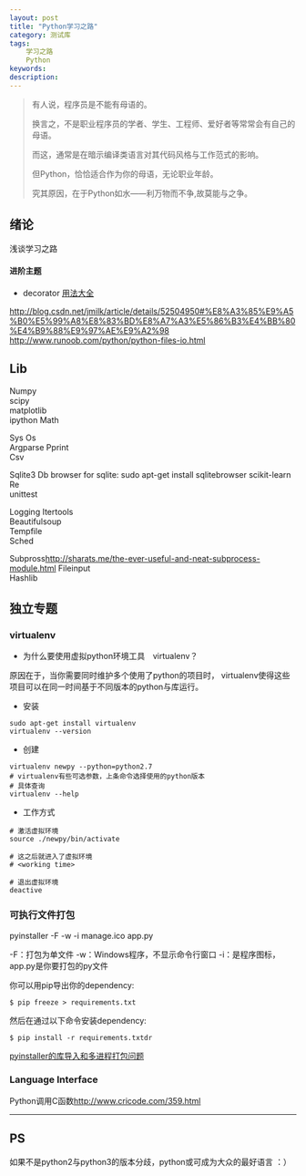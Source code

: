 ```yaml
---
layout: post
title: "Python学习之路"
category: 测试库
tags: 
    学习之路
    Python
keywords: 
description: 
---
```




> 有人说，程序员是不能有母语的。
> 
> 换言之，不是职业程序员的学者、学生、工程师、爱好者等常常会有自己的母语。
> 
> 而这，通常是在暗示编译类语言对其代码风格与工作范式的影响。
> 
> 但Python，恰恰适合作为你的母语，无论职业年龄。
> 
> 究其原因，在于Python如水——利万物而不争,故莫能与之争。


## 绪论
浅谈学习之路


#### 进阶主题

* decorator
[用法大全](https://wiki.python.org/moin/PythonDecoratorLibrary)

http://blog.csdn.net/jmilk/article/details/52504950#%E8%A3%85%E9%A5%B0%E5%99%A8%E8%83%BD%E8%A7%A3%E5%86%B3%E4%BB%80%E4%B9%88%E9%97%AE%E9%A2%98
http://www.runoob.com/python/python-files-io.html





## Lib
Numpy	
scipy	
matplotlib	
ipython	
Math

Sys	
Os	
Argparse
Pprint	
Csv

Sqlite3	
	Db browser for sqlite:
	sudo apt-get install sqlitebrowser
scikit-learn	
Re	
unittest	

Logging	
Itertools	
Beautifulsoup	
Tempfile	
Sched	
	
Subpross<http://sharats.me/the-ever-useful-and-neat-subprocess-module.html>
Fileinput	
Hashlib	



## 独立专题

### virtualenv
* 为什么要使用虚拟python环境工具　virtualenv？

原因在于，当你需要同时维护多个使用了python的项目时，
virtualenv使得这些项目可以在同一时间基于不同版本的python与库运行。


* 安装

```
sudo apt-get install virtualenv
virtualenv --version
```

* 创建

```
virtualenv newpy --python=python2.7
# virtualenv有些可选参数，上条命令选择使用的python版本
# 具体查询
virtualenv --help
```

* 工作方式
```
# 激活虚拟环境
source ./newpy/bin/activate

# 这之后就进入了虚拟环境
# <working time>

# 退出虚拟环境
deactive
```


### 可执行文件打包
pyinstaller -F -w -i manage.ico app.py

-F：打包为单文件
-w：Windows程序，不显示命令行窗口
-i：是程序图标，app.py是你要打包的py文件

你可以用pip导出你的dependency:

    $ pip freeze > requirements.txt

然后在通过以下命令安装dependency:

    $ pip install -r requirements.txtdr

[pyinstaller的库导入和多进程打包问题 ](http://blog.csdn.net/xiong_big/article/details/54614231)


### Language Interface
Python调用C函数<http://www.cricode.com/359.html> 



---
## PS
如果不是python2与python3的版本分歧，python或可成为大众的最好语言 ：）